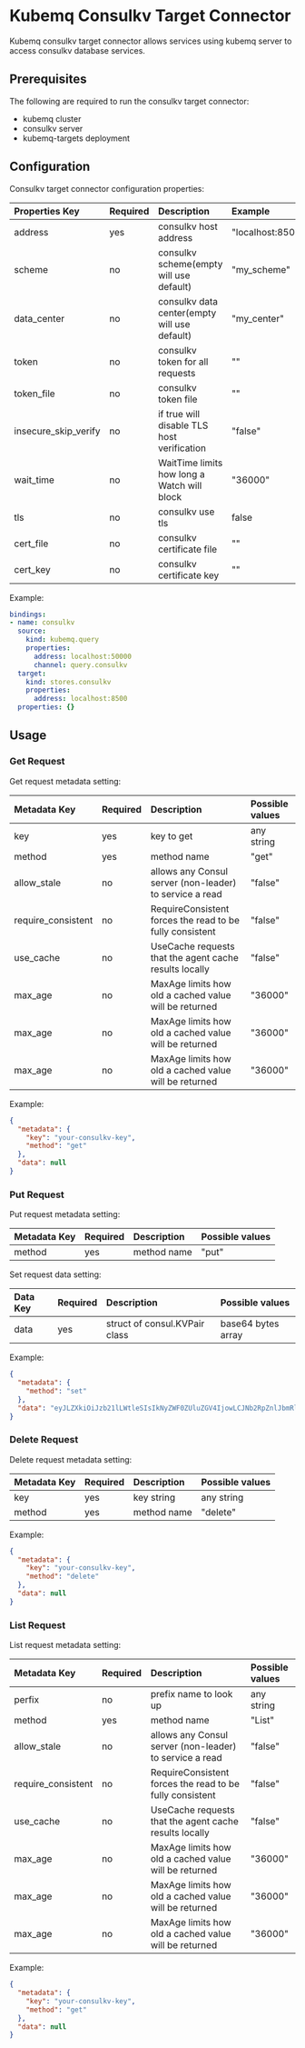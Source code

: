 # Kubemq Consulkv Target Connector

Kubemq consulkv target connector allows services using kubemq server to access consulkv database services.

## Prerequisites
The following are required to run the consulkv target connector:

- kubemq cluster
- consulkv server
- kubemq-targets deployment

## Configuration

Consulkv target connector configuration properties:

| Properties Key            | Required | Description                                   | Example                   |
|:--------------------------|:---------|:----------------------------------------------|:--------------------------|
| address                   | yes      | consulkv host address                         | "localhost:8500"          |
| scheme                    | no       | consulkv scheme(empty will use default)       | "my_scheme"          |
| data_center               | no       | consulkv data center(empty will use default)  | "my_center"          |
| token                     | no       | consulkv token for all requests               | ""          |
| token_file                | no       | consulkv token file                           | ""          |
| insecure_skip_verify      | no       | if true will disable TLS host verification    | "false"          |
| wait_time                 | no       | WaitTime limits how long a Watch will block   | "36000"          |
| tls                       | no       | consulkv use tls                              | false |
| cert_file                 | no       | consulkv certificate file                     | "" |
| cert_key                  | no       | consulkv certificate key                      | "" |



Example:

```yaml
bindings:
- name: consulkv
  source:
    kind: kubemq.query
    properties:
      address: localhost:50000
      channel: query.consulkv
  target:
    kind: stores.consulkv
    properties:
      address: localhost:8500
  properties: {}

```

## Usage

### Get Request

Get request metadata setting:

| Metadata Key          | Required | Description                                             | Possible values |
|:----------------------|:---------|:--------------------------------------------------------|:----------------|
| key                   | yes      | key to get                                              | any string      |
| method                | yes      | method name                                             | "get"           |
| allow_stale           | no       | allows any Consul server (non-leader) to service a read | "false"           |
| require_consistent    | no       | RequireConsistent forces the read to be fully consistent| "false"           |
| use_cache             | no       | UseCache requests that the agent cache results locally  | "false"           |
| max_age               | no       | MaxAge limits how old a cached value will be returned   | "36000"           |
| max_age               | no       | MaxAge limits how old a cached value will be returned   | "36000"           |
| max_age               | no       | MaxAge limits how old a cached value will be returned   | "36000"           |

Example:

```json
{
  "metadata": {
    "key": "your-consulkv-key",
    "method": "get"
  },
  "data": null
}
```

### Put Request

Put request metadata setting:

| Metadata Key | Required | Description      | Possible values |
|:-------------|:---------|:-----------------|:----------------|
| method       | yes      | method name      | "put"           |


Set request data setting:

| Data Key | Required | Description                   | Possible values     |
|:---------|:---------|:------------------------------|:--------------------|
| data     | yes      | struct of consul.KVPair class | base64 bytes array |

Example:

```json
{
  "metadata": {
    "method": "set"
  },
  "data": "eyJLZXkiOiJzb21lLWtleSIsIkNyZWF0ZUluZGV4IjowLCJNb2RpZnlJbmRleCI6MCwiTG9ja0luZGV4IjowLCJGbGFncyI6MCwiVmFsdWUiOiJiWGtnZG1Gc2RXVT0iLCJTZXNzaW9uIjoiIn0=" 
}
```


### Delete Request

Delete request metadata setting:

| Metadata Key | Required | Description      | Possible values |
|:-------------|:---------|:-----------------|:----------------|
| key          | yes      |  key string      | any string      |
| method       | yes      | method name      | "delete"        |


Example:

```json
{
  "metadata": {
    "key": "your-consulkv-key",
    "method": "delete"
  },
  "data": null
}
```


### List Request

List request metadata setting:

| Metadata Key          | Required | Description                                             | Possible values |
|:----------------------|:---------|:--------------------------------------------------------|:----------------|
| perfix                | no       | prefix name to look up                                  | any string      |
| method                | yes      | method name                                             | "List"          |
| allow_stale           | no       | allows any Consul server (non-leader) to service a read | "false"           |
| require_consistent    | no       | RequireConsistent forces the read to be fully consistent| "false"           |
| use_cache             | no       | UseCache requests that the agent cache results locally  | "false"           |
| max_age               | no       | MaxAge limits how old a cached value will be returned   | "36000"           |
| max_age               | no       | MaxAge limits how old a cached value will be returned   | "36000"           |
| max_age               | no       | MaxAge limits how old a cached value will be returned   | "36000"           |

Example:

```json
{
  "metadata": {
    "key": "your-consulkv-key",
    "method": "get"
  },
  "data": null
}
```